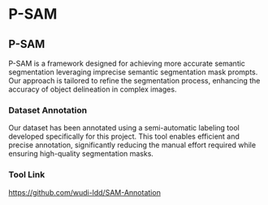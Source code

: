 # P-SAM
## P-SAM

P-SAM is a framework designed for achieving more accurate semantic segmentation leveraging imprecise semantic segmentation mask prompts. Our approach is tailored to refine the segmentation process, enhancing the accuracy of object delineation in complex images.

### Dataset Annotation
Our dataset has been annotated using a semi-automatic labeling tool developed specifically for this project. This tool enables efficient and precise annotation, significantly reducing the manual effort required while ensuring high-quality segmentation masks.

### Tool Link
https://github.com/wudi-ldd/SAM-Annotation

